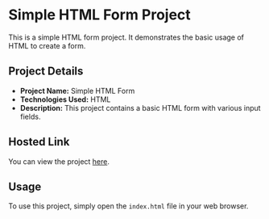 # Simple HTML Form Project

This is a simple HTML form project. It demonstrates the basic usage of HTML to create a form.

## Project Details

- **Project Name:** Simple HTML Form
- **Technologies Used:** HTML
- **Description:** This project contains a basic HTML form with various input fields.

## Hosted Link

You can view the project [here](#).

## Usage

To use this project, simply open the `index.html` file in your web browser.

